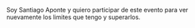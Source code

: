 Soy Santiago Aponte y quiero participar de este evento para ver nuevamente los limites que tengo y superarlos.
